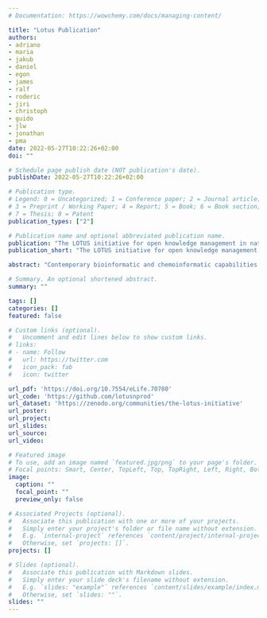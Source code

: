 ```yaml
---
# Documentation: https://wowchemy.com/docs/managing-content/

title: "Lotus Publication"
authors: 
- adriano
- maria
- jakub
- daniel
- egon
- james
- ralf
- roderic
- jiri
- christoph
- guido
- jlw
- jonathan
- pma
date: 2022-05-27T10:22:26+02:00
doi: ""

# Schedule page publish date (NOT publication's date).
publishDate: 2022-05-27T10:22:26+02:00

# Publication type.
# Legend: 0 = Uncategorized; 1 = Conference paper; 2 = Journal article;
# 3 = Preprint / Working Paper; 4 = Report; 5 = Book; 6 = Book section;
# 7 = Thesis; 8 = Patent
publication_types: ["2"]

# Publication name and optional abbreviated publication name.
publication: "The LOTUS initiative for open knowledge management in natural products research"
publication_short: "The LOTUS initiative for open knowledge management in natural products research"

abstract: "Contemporary bioinformatic and chemoinformatic capabilities hold promise to reshape knowledge management, analysis and interpretation of data in natural products research. Currently, reliance on a disparate set of non-standardized, insular, and specialized databases presents a series of challenges for data access, both within the discipline and for integration and interoperability between related fields. The fundamental elements of exchange are referenced structure-organism pairs that establish relationships between distinct molecular structures and the living organisms from which they were identified. Consolidating and sharing such information via an open platform has strong transformative potential for natural products research and beyond. This is the ultimate goal of the newly established LOTUS initiative, which has now completed the first steps toward the harmonization, curation, validation and open dissemination of 750,000+ referenced structure-organism pairs. LOTUS data is hosted on Wikidata and regularly mirrored on https://lotus.naturalproducts.net. Data sharing within the Wikidata framework broadens data access and interoperability, opening new possibilities for community curation and evolving publication models. Furthermore, embedding LOTUS data into the vast Wikidata knowledge graph will facilitate new biological and chemical insights. The LOTUS initiative represents an important advancement in the design and deployment of a comprehensive and collaborative natural products knowledge base."

# Summary. An optional shortened abstract.
summary: ""

tags: []
categories: []
featured: false

# Custom links (optional).
#   Uncomment and edit lines below to show custom links.
# links:
# - name: Follow
#   url: https://twitter.com
#   icon_pack: fab
#   icon: twitter

url_pdf: 'https://doi.org/10.7554/eLife.70780'
url_code: 'https://github.com/lotusnprod'
url_dataset: 'https://zenodo.org/communities/the-lotus-initiative'
url_poster:
url_project:
url_slides:
url_source:
url_video:

# Featured image
# To use, add an image named `featured.jpg/png` to your page's folder. 
# Focal points: Smart, Center, TopLeft, Top, TopRight, Left, Right, BottomLeft, Bottom, BottomRight.
image:
  caption: ""
  focal_point: ""
  preview_only: false

# Associated Projects (optional).
#   Associate this publication with one or more of your projects.
#   Simply enter your project's folder or file name without extension.
#   E.g. `internal-project` references `content/project/internal-project/index.md`.
#   Otherwise, set `projects: []`.
projects: []

# Slides (optional).
#   Associate this publication with Markdown slides.
#   Simply enter your slide deck's filename without extension.
#   E.g. `slides: "example"` references `content/slides/example/index.md`.
#   Otherwise, set `slides: ""`.
slides: ""
---
```


